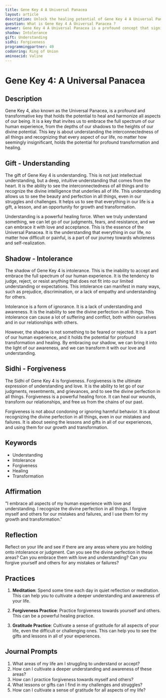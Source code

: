 ```yaml
---
title: Gene Key 4 A Universal Panacea
layout: article
description: Unlock the healing potential of Gene Key 4 A Universal Panacea. Embrace the full spectrum of human experience, understand interconnectedness, and transform your life.
question: What is Gene Key 4 A Universal Panacea ?
answer: Gene Key 4 A Universal Panacea is a profound concept that signifies the transformative power of understanding. It's about unlocking the potential within us to heal, grow, and evolve, making it a universal remedy for personal and collective growth.
shadow: Intolerance
gift: Understanding
sidhi: Forgiveness
programmingpartner: 49
codonring: Ring of Union
aminoacid: Valine
---
```

# Gene Key 4: A Universal Panacea

## Description

Gene Key 4, also known as the Universal Panacea, is a profound and transformative key that holds the potential to heal and harmonize all aspects of our being. It is a key that invites us to embrace the full spectrum of our human experience, from the depths of our shadows to the heights of our divine potential. This key is about understanding the interconnectedness of all things and recognizing that every aspect of our life, no matter how seemingly insignificant, holds the potential for profound transformation and healing.

## Gift - Understanding

The gift of Gene Key 4 is understanding. This is not just intellectual understanding, but a deep, intuitive understanding that comes from the heart. It is the ability to see the interconnectedness of all things and to recognize the divine intelligence that underlies all of life. This understanding allows us to see the beauty and perfection in all things, even in our struggles and challenges. It helps us to see that everything in our life is a gift, a lesson, and an opportunity for growth and transformation.

Understanding is a powerful healing force. When we truly understand something, we can let go of our judgments, fears, and resistance, and we can embrace it with love and acceptance. This is the essence of the Universal Panacea. It is the understanding that everything in our life, no matter how difficult or painful, is a part of our journey towards wholeness and self-realization.

## Shadow - Intolerance

The shadow of Gene Key 4 is intolerance. This is the inability to accept and embrace the full spectrum of our human experience. It is the tendency to judge, reject, or resist anything that does not fit into our limited understanding or expectations. This intolerance can manifest in many ways, such as prejudice, discrimination, or a lack of empathy and understanding for others.

Intolerance is a form of ignorance. It is a lack of understanding and awareness. It is the inability to see the divine perfection in all things. This intolerance can cause a lot of suffering and conflict, both within ourselves and in our relationships with others.

However, the shadow is not something to be feared or rejected. It is a part of our human experience, and it holds the potential for profound transformation and healing. By embracing our shadow, we can bring it into the light of our awareness, and we can transform it with our love and understanding.

## Sidhi - Forgiveness

The Sidhi of Gene Key 4 is forgiveness. Forgiveness is the ultimate expression of understanding and love. It is the ability to let go of our judgments, resentments, and grievances, and to see the divine perfection in all things. Forgiveness is a powerful healing force. It can heal our wounds, transform our relationships, and free us from the chains of our past.

Forgiveness is not about condoning or ignoring harmful behavior. It is about recognizing the divine perfection in all things, even in our mistakes and failures. It is about seeing the lessons and gifts in all of our experiences, and using them for our growth and transformation.

## Keywords

- Understanding
- Intolerance
- Forgiveness
- Healing
- Transformation

## Affirmation

"I embrace all aspects of my human experience with love and understanding. I recognize the divine perfection in all things. I forgive myself and others for our mistakes and failures, and I use them for my growth and transformation."

## Reflection

Reflect on your life and see if there are any areas where you are holding onto intolerance or judgment. Can you see the divine perfection in these areas? Can you embrace them with love and understanding? Can you forgive yourself and others for any mistakes or failures?

## Practices

1. **Meditation**: Spend some time each day in quiet reflection or meditation. This can help you to cultivate a deeper understanding and awareness of your life.

2. **Forgiveness Practice**: Practice forgiveness towards yourself and others. This can be a powerful healing practice.

3. **Gratitude Practice**: Cultivate a sense of gratitude for all aspects of your life, even the difficult or challenging ones. This can help you to see the gifts and lessons in all of your experiences.

## Journal Prompts

1. What areas of my life am I struggling to understand or accept?
2. How can I cultivate a deeper understanding and awareness of these areas?
3. How can I practice forgiveness towards myself and others?
4. What lessons or gifts can I find in my challenges and struggles?
5. How can I cultivate a sense of gratitude for all aspects of my life?